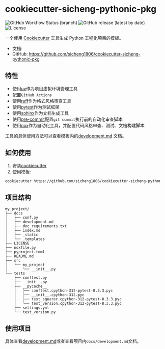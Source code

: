 # cookiecutter-sicheng-pythonic-pkg

![GitHub Workflow Status (branch)](https://img.shields.io/github/actions/workflow/status/pyloong/cookiecutter-pythonic-project/main.yml?style=flat-square)
![GitHub release (latest by date)](https://img.shields.io/github/v/release/pyloong/cookiecutter-pythonic-project?style=flat-square)
![License](https://img.shields.io/github/license/pyloong/cookiecutter-pythonic-project?style=flat-square)

一个使用 [Cookiecutter](https://github.com/cookiecutter/cookiecutter) 工具生成 Python 工程化项目的模板。

- 文档:
- GitHub: https://github.com/sicheng1806/cookiecutter-sicheng-pythonic-pkg

## 特性

- 使用[uv](https://github.com/astral-sh/uv)作为项目虚拟环境管理工具
- 配置`GitHub Actions`
- 使用[ruff](https://github.com/astral-sh/ruff)作为格式风格审查工具
- 使用[pytest](https://github.com/pytest-dev/pytest)作为测试框架
- 使用[sphinx](https://github.com/sphinx-doc/sphinx)作为文档生成工具
- 使用[pre-commit](https://github.com/pre-commit/pre-commit)配置`git commit`执行前的自动化审查脚本
- 使用[nox](https://github.com/wntrblm/nox)作为自动化工具，并配置代码风格审查、测试、文档构建脚本

工具的具体使用方法可以查看模板内的[development.md](docs/development.md) 文档。

## 如何使用

1. 安装[cookiecutter](https://github.com/cookiecutter/cookiecutter)
2. 使用模板:
```bash
cookiecutter https://github.com/sicheng1806/cookiecutter-sicheng-pythonic-pkg
```

## 项目结构

```text
my_project/
├── docs
│   ├── conf.py
│   ├── development.md
│   ├── doc_requirements.txt
│   ├── index.md
│   ├── _static
│   └── _templates
├── LICENSE
├── noxfile.py
├── pyproject.toml
├── README.md
├── src
│   └── my_project
│       └── __init__.py
└── tests
    ├── conftest.py
    ├── __init__.py
    ├── __pycache__
    │   ├── conftest.cpython-312-pytest-8.3.3.pyc
    │   ├── __init__.cpython-312.pyc
    │   ├── test_squarer.cpython-312-pytest-8.3.3.pyc
    │   └── test_version.cpython-312-pytest-8.3.3.pyc
    ├── settings.yml
    └── test_version.py
```

## 使用项目

具体查看[development.md](docs/development.md)或者查看项目内`docs/development.md`文档。
